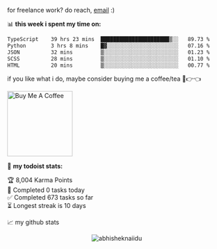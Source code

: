 for freelance work? do reach, [email](mailto:abhishknads.work@gmail.com) :)

📊 **this week i spent my time on:**
<!--START_SECTION:waka-->

```txt
TypeScript    39 hrs 23 mins  ██████████████████████▒░░   89.73 %
Python        3 hrs 8 mins    █▓░░░░░░░░░░░░░░░░░░░░░░░   07.16 %
JSON          32 mins         ▒░░░░░░░░░░░░░░░░░░░░░░░░   01.23 %
SCSS          28 mins         ▒░░░░░░░░░░░░░░░░░░░░░░░░   01.10 %
HTML          20 mins         ▒░░░░░░░░░░░░░░░░░░░░░░░░   00.77 %
```

<!--END_SECTION:waka-->

if you like what i do, maybe consider buying me a coffee/tea 🥺👉👈

<a href="https://www.buymeacoffee.com/abhisheknaiidu" target="_blank"><img src="https://cdn.buymeacoffee.com/buttons/v2/default-red.png" alt="Buy Me A Coffee" width="150" ></a>

🚧 **my todoist stats:**
<!-- TODO-IST:START -->
🏆  8,004 Karma Points           
🌸  Completed 0 tasks today           
✅  Completed 673 tasks so far           
⏳  Longest streak is 10 days
<!-- TODO-IST:END -->


📈 my github stats

<p align="center"> <img src="https://github-readme-stats.vercel.app/api?username=abhisheknaiidu&show_icons=true&theme=gotham" alt="abhisheknaiidu" />




